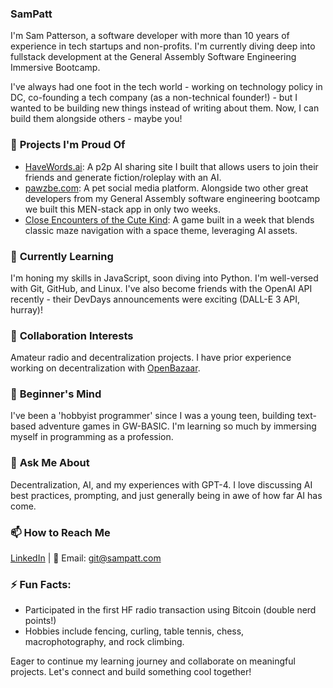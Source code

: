 ### SamPatt

I'm Sam Patterson, a software developer with more than 10 years of experience in tech startups and non-profits. I'm currently diving deep into fullstack development at the General Assembly Software Engineering Immersive Bootcamp. 

I've always had one foot in the tech world - working on technology policy in DC, co-founding a tech company (as a non-technical founder!) - but I wanted to be building new things instead of writing about them. Now, I can build them alongside others - maybe you!

### 🔭 **Projects I'm Proud Of**
  - [HaveWords.ai](https://github.com/SamPatt/HaveWords.ai): A p2p AI sharing site I built that allows users to join their friends and generate fiction/roleplay with an AI.
  - [pawzbe.com](https://github.com/SamPatt/pawzbe): A pet social media platform. Alongside two other great developers from my General Assembly software engineering bootcamp we built this MEN-stack app in only two weeks.
  - [Close Encounters of the Cute Kind](https://github.com/SamPatt/close-encounters-of-the-cute-kind): A game built in a week that blends classic maze navigation with a space theme, leveraging AI assets.

### 🌱 **Currently Learning** 
I'm honing my skills in JavaScript, soon diving into Python. I'm well-versed with Git, GitHub, and Linux. I've also become friends with the OpenAI API recently - their DevDays announcements were exciting (DALL-E 3 API, hurray)!

### 👯 **Collaboration Interests** 
Amateur radio and decentralization projects. I have prior experience working on decentralization with [OpenBazaar](https://openbazaar.org/).

### 🤔 **Beginner's Mind** 
I've been a 'hobbyist programmer' since I was a young teen, building text-based adventure games in GW-BASIC. I'm learning so much by immersing myself in programming as a profession.
  
### 💬 **Ask Me About** 
Decentralization, AI, and my experiences with GPT-4. I love discussing AI best practices, prompting, and just generally being in awe of how far AI has come.

### 📫 **How to Reach Me** 
[LinkedIn](https://www.linkedin.com/in/sampatt-dev/) | 📧 Email: [git@sampatt.com](mailto:git@sampatt.com)


### ⚡ **Fun Facts**: 
  - Participated in the first HF radio transaction using Bitcoin (double nerd points!)
  - Hobbies include fencing, curling, table tennis, chess, macrophotography, and rock climbing.

Eager to continue my learning journey and collaborate on meaningful projects. Let's connect and build something cool together!
